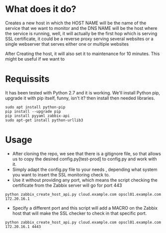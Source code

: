# What does it do?

Creates a new host in which the HOST NAME will be the name of the service that we want to monitor and the DNS NAME will be the host where the service is running, well, it will actually be the first hop which is serving SSL certificate, it could be a reverse proxy serving several websites or a single webserver that serves either one or multiple websites

After Creating the host, it will also set it to maintenance for 10 minutes. This might be useful if we want to 

# Requissits

It has been tested with Python 2.7 and it is working. We'll install Python pip, upgrade it with pip itself, funny, isn't it?  then install then needed libraries. 

```
sudo apt install python-pip
pip install --upgrade pip
pip install pyyaml zabbix-api
sudo apt-get install python-urllib3
```

# Usage

* After cloning the repo, we see that there is a gitignore file, so that allows us to copy the desired config.py[test-prod] to config.py and work with it.
* Simply adapt the config.py file to your needs , depending what system you want to insert the SSL monitoring check to.
* Use it without providing any port, which means the script checking the certificate from the Zabbix server will go for port 443
```
python zabbix_create_host_api.py cloud.example.com opscl01.example.com 172.20.16.1
```

* Specify a different port and this script will add a MACRO on the Zabbix host that will make the SSL checker to check in that specific port.
```
python zabbix_create_host_api.py cloud.example.com opscl01.example.com 172.20.16.1 4443
```

